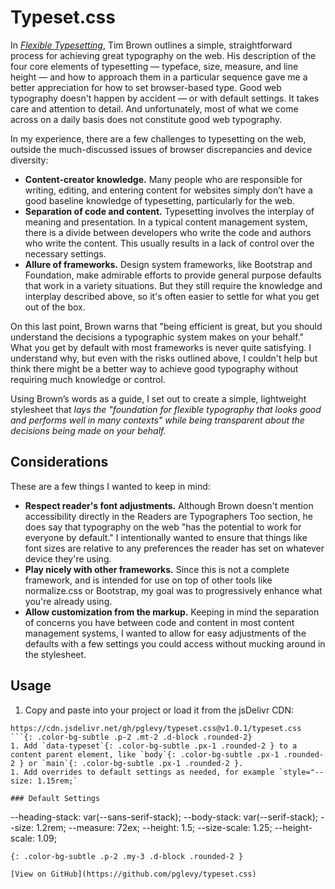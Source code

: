 # Typeset.css

In *[Flexible Typesetting](https://abookapart.com/products/flexible-typesetting)*, Tim Brown outlines a simple, straightforward process for achieving great typography on the web. His description of the four core elements of typesetting — typeface, size, measure, and line height — and how to approach them in a particular sequence gave me a better appreciation for how to set browser-based type. Good web typography doesn't happen by accident — or with default settings. It takes care and attention to detail. And unfortunately, most of what we come across on a daily basis does not constitute good web typography.

In my experience, there are a few challenges to typesetting on the web, outside the much-discussed issues of browser discrepancies and device diversity:

- **Content-creator knowledge.** Many people who are responsible for writing, editing, and entering content for websites simply don’t have a good baseline knowledge of typesetting, particularly for the web.
- **Separation of code and content.** Typesetting involves the interplay of meaning and presentation. In a typical content management system, there is a divide between developers who write the code and authors who write the content. This usually results in a lack of control over the necessary settings.
- **Allure of frameworks.** Design system frameworks, like Bootstrap and Foundation, make admirable efforts to provide general purpose defaults that work in a variety situations. But they still require the knowledge and interplay described above, so it's often easier to settle for what you get out of the box.

On this last point, Brown warns that "being efficient is great, but you should understand the decisions a typographic system makes on your behalf." What you get by default with most frameworks is never quite satisfying. I understand why, but even with the risks outlined above, I couldn't help but think there might be a better way to achieve good typography without requiring much knowledge or control.

Using Brown’s words as a guide, I set out to create a simple, lightweight stylesheet that *lays the "foundation for flexible typography that looks good and performs well in many contexts" while being transparent about the decisions being made on your behalf.*

## Considerations

These are a few things I wanted to keep in mind:

- **Respect reader's font adjustments.** Although Brown doesn't mention accessibility directly in the Readers are Typographers Too section, he does say that typography on the web "has the potential to work for everyone by default." I intentionally wanted to ensure that things like font sizes are relative to any preferences the reader has set on whatever device they're using.
- **Play nicely with other frameworks.** Since this is not a complete framework, and is intended for use on top of other tools like normalize.css or Bootstrap, my goal was to progressively enhance what you're already using.
- **Allow customization from the markup.** Keeping in mind the separation of concerns you have between code and content in most content management systems, I wanted to allow for easy adjustments of the defaults with a few settings you could access without mucking around in the stylesheet.

## Usage

1. Copy and paste into your project or load it from the jsDelivr CDN:
```
https://cdn.jsdelivr.net/gh/pglevy/typeset.css@v1.0.1/typeset.css
```{: .color-bg-subtle .p-2 .mt-2 .d-block .rounded-2}
1. Add `data-typeset`{: .color-bg-subtle .px-1 .rounded-2 } to a content parent element, like `body`{: .color-bg-subtle .px-1 .rounded-2 } or `main`{: .color-bg-subtle .px-1 .rounded-2 }.
1. Add overrides to default settings as needed, for example `style="--size: 1.15rem;`

### Default Settings

```
--heading-stack: var(--sans-serif-stack);
--body-stack: var(--serif-stack);
--size: 1.2rem;
--measure: 72ex;
--height: 1.5;
--size-scale: 1.25;
--height-scale: 1.09;
```
{: .color-bg-subtle .p-2 .my-3 .d-block .rounded-2 }

[View on GitHub](https://github.com/pglevy/typeset.css)